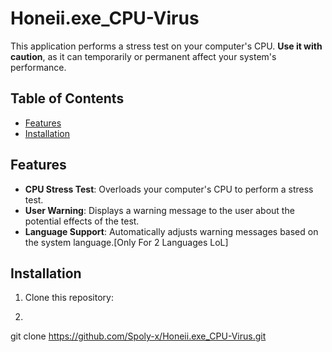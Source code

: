 # Honeii.exe_CPU-Virus

This application performs a stress test on your computer's CPU. **Use it with caution**, as it can temporarily or permanent affect your system's performance.

## Table of Contents

- [Features](#features)
- [Installation](#installation)

## Features

- **CPU Stress Test**: Overloads your computer's CPU to perform a stress test.
- **User Warning**: Displays a warning message to the user about the potential effects of the test.
- **Language Support**: Automatically adjusts warning messages based on the system language.[Only For 2 Languages LoL]


## Installation

1. Clone this repository:
2. ```bash 
git clone https://github.com/Spoly-x/Honeii.exe_CPU-Virus.git
